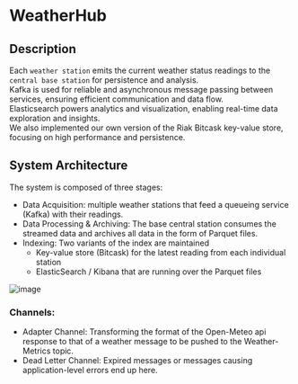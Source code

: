 # WeatherHub

## Description

Each `weather station` emits the current weather status readings to the `central base station` for persistence and analysis.<br>
Kafka is used for reliable and asynchronous message passing between services, ensuring efficient communication and data flow.<br>
Elasticsearch powers analytics and visualization, enabling real-time data exploration and insights.<br>
We also implemented our own version of the Riak Bitcask key-value store, focusing on high performance and persistence.

## System Architecture

The system is composed of three stages:
* Data Acquisition: multiple weather stations that feed a queueing service (Kafka) with
their readings.
* Data Processing & Archiving: The base central station consumes the streamed
data and archives all data in the form of Parquet files.
* Indexing: Two variants of the index are maintained
  * Key-value store (Bitcask) for the latest reading from each individual station
  * ElasticSearch / Kibana that are running over the Parquet files

![image](https://github.com/user-attachments/assets/7d27490e-03b9-4349-96f7-e2338ae54285)

### Channels:
* Adapter Channel: Transforming the format of the Open-Meteo api response to that of a weather message to be pushed to the Weather-Metrics topic.
* Dead Letter Channel: Expired messages or messages causing application-level errors end up here.



